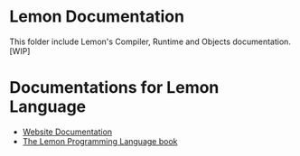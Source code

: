 # Lemon Documentation

This folder include Lemon's Compiler, Runtime and Objects documentation. [WIP] 

# Documentations for Lemon Language

* [Website Documentation](http://www.lemon-lang.org/documentation)
* [The Lemon Programming Language book](https://github.com/lemon-lang/book)
